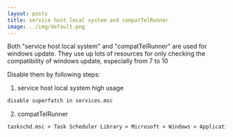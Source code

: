 ```yaml
---
layout: posts
title: service host local system and compatTelRunner
image: ../img/default.png
---
```


Both "service host local system" and "compatTelRunner" are used for windows update.
They use up lots of resources for only checking the compatibility of windows update, especially from 7 to 10

Disable them by following steps:

1.  service host local system high usage

```markdown
disable superfatch in services.msc
```

2.  compatTelRunner

```markdown
taskschd.msc > Task Scheduler Library > Microsoft > Windows > Application Experience > disable "Microsoft Compatibility Appraice"
```
